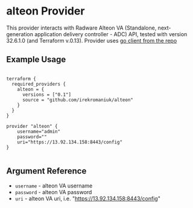 # alteon Provider

This provider interacts with Radware Alteon VA (Standalone, next-generation application delivery controller - ADC) API, tested with version 32.6.1.0 (and Terraform v.0.13). Provider uses [go client from the repo](https://github.com/IrekRomaniuk/alteon-client-go)

## Example Usage

```

terraform {
  required_providers {
    alteon = {
      versions = ["0.1"]
      source = "github.com/irekromaniuk/alteon"
    }
  }
}

provider "alteon" {
    username="admin"
    password=""
    uri="https://13.92.134.158:8443/config"
}


```

## Argument Reference

- `username` - alteon VA username
- `password` - alteon VA password
- `uri` - alteon VA uri, i.e. "https://13.92.134.158:8443/config"